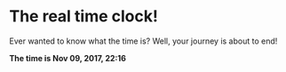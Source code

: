# The real time clock!

Ever wanted to know what the time is? Well, your journey is about to end!

**The time is Nov 09, 2017, 22:16**